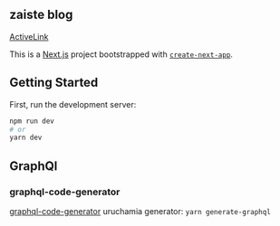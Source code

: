 ## zaiste blog

[ActiveLink](https://zaiste.net/programming/reactjs/howtos/create-activelink-nextjs/)

This is a [Next.js](https://nextjs.org/) project bootstrapped with [`create-next-app`](https://github.com/vercel/next.js/tree/canary/packages/create-next-app).

## Getting Started

First, run the development server:

```bash
npm run dev
# or
yarn dev
```

## GraphQl

### graphql-code-generator

[graphql-code-generator](https://www.graphql-code-generator.com/docs/getting-started/installation)
uruchamia generator: `yarn generate-graphql`
